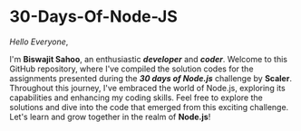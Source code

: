 # 30-Days-Of-Node-JS

_Hello Everyone_,

I'm **Biswajit Sahoo**, an enthusiastic **_developer_** and **_coder_**. Welcome to this GitHub repository, where I've compiled the solution codes for the assignments presented during the **_30 days of Node.js_** challenge by **Scaler**. Throughout this journey, I've embraced the world of Node.js, exploring its capabilities and enhancing my coding skills. Feel free to explore the solutions and dive into the code that emerged from this exciting challenge. Let's learn and grow together in the realm of **Node.js**!
